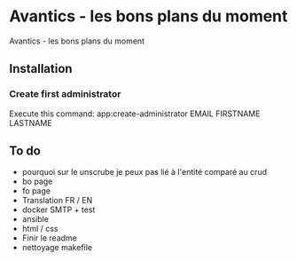 # Avantics - les bons plans du moment

Avantics - les bons plans du moment

## Installation

### Create first administrator
Execute this command: app:create-administrator EMAIL FIRSTNAME LASTNAME


## To do
- pourquoi sur le unscrube je peux pas lié à l'entité comparé au crud
- bo page
- fo page
- Translation FR / EN
- docker SMTP + test
- ansible
- html / css
- Finir le readme
- nettoyage makefile 